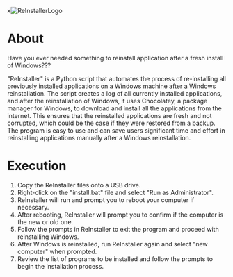 
x![ReInstallerLogo](https://user-images.githubusercontent.com/5920747/233789826-1f4d6f6a-6d8a-4b9b-9e4b-362263d1f7aa.png)

# About

Have you ever needed something to reinstall application after a fresh install of Windows???

"ReInstaller" is a Python script that automates the process of re-installing all previously installed applications on a Windows machine after a Windows reinstallation. The script creates a log of all currently installed applications, and after the reinstallation of Windows, it uses Chocolatey, a package manager for Windows, to download and install all the applications from the internet. This ensures that the reinstalled applications are fresh and not corrupted, which could be the case if they were restored from a backup. The program is easy to use and can save users significant time and effort in reinstalling applications manually after a Windows reinstallation.


# Execution
1. Copy the ReInstaller files onto a USB drive.
2. Right-click on the "install.bat" file and select "Run as Administrator".
3. ReInstaller will run and prompt you to reboot your computer if necessary.
4. After rebooting, ReInstaller will prompt you to confirm if the computer is the new or old one.
5. Follow the prompts in ReInstaller to exit the program and proceed with reinstalling Windows.
6. After Windows is reinstalled, run ReInstaller again and select "new computer" when prompted.
7. Review the list of programs to be installed and follow the prompts to begin the installation process.
